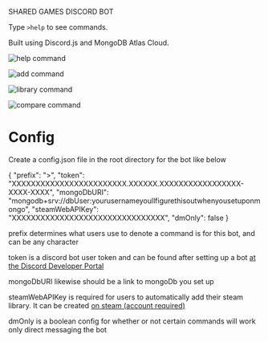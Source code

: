 SHARED GAMES DISCORD BOT

Type `>help` to see commands.

Built using Discord.js and MongoDB Atlas Cloud.

![help command](https://i.imgur.com/i0wao98.png)

![add command](https://i.imgur.com/QWVYo4J.png)

![library command](https://i.imgur.com/OOcyKg0.png)

![compare command](https://i.imgur.com/AFYNTGy.png)


# Config

Create a config.json file in the root directory for the bot like below

{
	"prefix": ">",
	"token": "XXXXXXXXXXXXXXXXXXXXXXXX.XXXXXX.XXXXXXXXXXXXXXXXX-XXXX-XXXX",
	"mongoDbURI": "mongodb+srv://dbUser:yourusernameyoullfigurethisoutwhenyousetuponmongo",
	"steamWebAPIKey": "XXXXXXXXXXXXXXXXXXXXXXXXXXXXXXXX",
	"dmOnly": false
}

prefix determines what users use to denote a command is for this bot, and can be any character

token is a discord bot user token and can be found after setting up a bot [at the Discord Developer Portal](https://discord.com/developers/applications)

mongoDbURI likewise should be a link to mongoDb you set up

steamWebAPIKey is required for users to automatically add their steam library. It can be created [on steam (account required)](https://steamcommunity.com/dev/apikey)

dmOnly is a boolean config for whether or not certain commands will work only direct messaging the bot
